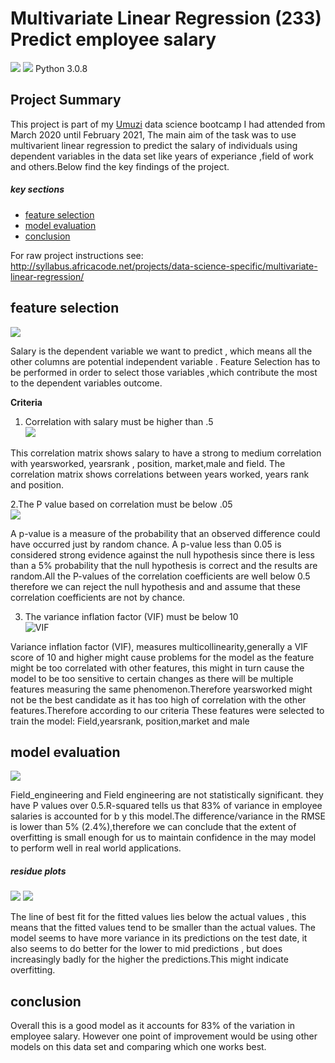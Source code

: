 # Multivariate Linear Regression (233) Predict employee salary

![](https://img.shields.io/badge/pthon-3.0.8-blue)
![](https://img.shields.io/badge/jupyter-1.0.0-blue)
Python 3.0.8

## Project Summary

This project is part of my [Umuzi](https://www.umuzi.org/) data science bootcamp I  had attended from March 2020 until February 2021, The main aim of  the task was to use multivarient linear regression to predict the salary of individuals using dependent  variables in the data set like years of experiance ,field of work and others.Below find the key findings of the project.

##### key sections

* [feature selection](#feature-selection)
* [model evaluation](#model-evaluation)
* [conclusion](#conclusion)


For raw project instructions see: http://syllabus.africacode.net/projects/data-science-specific/multivariate-linear-regression/


## feature selection

![](https://lh3.googleusercontent.com/Uam0wOCdoT9BnewYWyUD7R_o2V0LqinlRtTyFIhxgMZAjOp-20Di2PW4oM4vADSzjNp9D02inYBT5zSstzUTRTjWtzcb1sXVZBv_e_wnCQ2pq8OXtWqPF5ygNGOPaWpAF1ZiM5ERBQ=w2400)

Salary is  the dependent variable we want to predict , which means all the other columns are potential independent variable . Feature Selection has to be performed in order to select those variables ,which contribute the most to the dependent variables outcome.

<b>Criteria</b>

1. Correlation with salary must be higher than .5<br>
![](https://lh3.googleusercontent.com/tpbZfnEAchXFFiNcKZK2mRVZDh92Aj_lXIMAzsoCt_4-ld5SrKo6Ak-748-tHS2hLU27-lBYsd9WVJr22LPGqBPMWJsQT8GyU0cwitt44F9frsTEb9TyC893k0x42w7GmuYUlF137A=w2400)

This correlation matrix shows salary to have a strong to medium correlation with yearsworked, yearsrank , position, market,male and field. The correlation matrix shows correlations between years worked, years rank and position.

2.The  P value based on correlation must be below .05 <br>
 ![](https://lh3.googleusercontent.com/0QmGEojMJu0L1kcxTnxvUf8P16aiuOYDdfqSsA7wgfWHUbgNX5WZDKAU0I3QGIe9JJeFmSpvkCdIMSbMJ6HKsDpnnjnZl1bCSjCyFTCB1g2l0BOTTE1E41zfXg7NUAFybvynaoumTw=w2400)

 A p-value is a measure of the probability that an observed difference could have occurred just by random chance. A p-value less than 0.05 is considered strong evidence against the null hypothesis since there is less than a 5% probability that the null hypothesis is correct and the results are random.All the P-values of the correlation coefficients are well below 0.5 therefore we can reject the null hypothesis and and assume that these correlation coefficients are not by chance.

3. The variance inflation factor (VIF) must be below 10 <br>
 ![VIF](https://lh3.googleusercontent.com/7blBr7J4B3Z-PVHwo9MbycuklR-N7wInnyYKGUq56MAO9pGitAivT_iC5sxVspOLqL5isl999I1PfrtTGmtED_-FiW476XSw_T56O75h-6VieI_Jz9XBG57fEH495v_kFKy0fdHSAQ=w2400 "VIF")


Variance inflation factor (VIF), measures multicollinearity,generally a VIF score of 10 and higher might cause problems for the model as the feature might be too correlated with other features, this might in turn cause the model to be too sensitive to certain changes as there will be multiple features measuring the same phenomenon.Therefore yearsworked might not be the best candidate as it has too high of correlation with the other features.Therefore according to our criteria These features were selected to train the model: Field,yearsrank, position,market and male


## model evaluation

 ![](https://lh3.googleusercontent.com/0Nc7ESYmfJqeENnBkR5kNOR5GFEUO6h8ciulo2blbX8PNCa-sGRFK6P1r4zmYsKULCHkLI5eiDPyrjtLMHSpTO25L1PxoxJz7xhqvUh3kRNlG9ptSxeO0q51y9-b09Q2ThWd1RkPXQ=w2400)

Field_engineering and Field engineering are not statistically significant. they have P values over 0.5.R-squared tells us that 83% of variance in employee salaries is accounted for b y this model.The difference/variance  in  the RMSE is lower than 5% (2.4%),therefore we can conclude that the extent of overfitting is small enough for us to maintain confidence in the may model to perform well in real world applications.



##### residue plots
 ![](https://lh3.googleusercontent.com/jil7p3NubKnIFmyTFfx0u-23OWxmeojAK4MDzgp3brefM8E8VgIGKtcayXNxsPGpMwrtP86BtneUMucQpNg97zOni3VccJfiP-jUX6Hi58YoLVTJ5ya_P4JC-J8Ii9iUiNqiRBjcyQ=w2400) ![](https://lh3.googleusercontent.com/V2kSiHO5dBA_1g9zBoL330QKz3ze0zFC9mit1dn--6LoESyrPXVOJ8iJpS_e7Ll1aTKhexjXerxkHvQYS8CPuzUzBsEwjPwaVDFAxBRAD_6Iwdz0_u0JMkcsZcG4EErO-2i67S5clg=w2400)


The line of best fit for the fitted values lies below the actual values , this means that the fitted values tend to be smaller than the actual values.
The model seems to have more variance in its predictions on the test date, it also seems to do better for the lower to mid predictions , but does increasingly badly for the higher the predictions.This might indicate overfitting.

## conclusion


Overall this is a good model as it accounts for 83% of the variation in employee salary. However one point of improvement would be using other models on this data set and comparing which one works best.